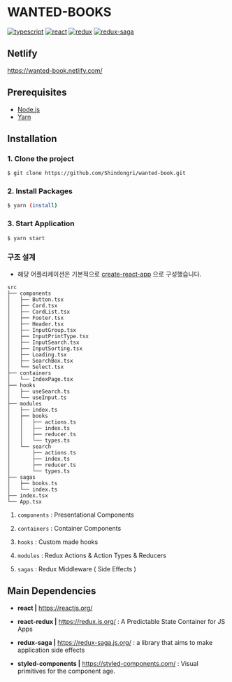 # WANTED-BOOKS

[![typescript](https://img.shields.io/badge/typescript-v.3.7.2-blue)](https://www.typescriptlang.org/)
[![react](https://img.shields.io/badge/react-v.16.13.0-blue)](https://reactjs.org/)
[![redux](https://img.shields.io/badge/redux-v.4.0.5-purple)](https://redux.js.org/)
[![redux-saga](https://img.shields.io/badge/redux--saga-v.1.1.3-brightgreen)](https://redux-saga.js.org/)

## Netlify

https://wanted-book.netlify.com/

## Prerequisites

- [Node.js](https://nodejs.org/ko/)
- [Yarn](https://yarnpkg.com/)

## Installation

### 1. Clone the project

```bash
$ git clone https://github.com/Shindongri/wanted-book.git
```

### 2. Install Packages

```bash
$ yarn (install)
```

### 3. Start Application

```bash
$ yarn start
```

### 구조 설계

- 해당 어플리케이션은 기본적으로 [create-react-app](https://create-react-app.dev/) 으로 구성했습니다.

```
src
├── components
│   ├── Button.tsx
│   ├── Card.tsx
│   ├── CardList.tsx
│   ├── Footer.tsx
│   ├── Header.tsx
│   ├── InputGroup.tsx
│   ├── InputPrintType.tsx
│   ├── InputSearch.tsx
│   ├── InputSorting.tsx
│   ├── Loading.tsx
│   ├── SearchBox.tsx
│   └── Select.tsx
├── containers
│   └── IndexPage.tsx
├── hooks
│   ├── useSearch.ts
│   └── useInput.ts
├── modules
│   ├── index.ts
│   ├── books
│   │   ├── actions.ts
│   │   ├── index.ts
│   │   ├── reducer.ts
│   │   └── types.ts
│   └── search
│       ├── actions.ts
│       ├── index.ts
│       ├── reducer.ts
│       └── types.ts
├── sagas
│   ├── books.ts
│   └── index.ts
├── index.tsx
└── App.tsx
```

1.  `components`
    : Presentational Components

2.  `containers`
    : Container Components

3.  `hooks`
    : Custom made hooks

4.  `modules`
    : Redux Actions & Action Types & Reducers

5.  `sagas`
    : Redux Middleware ( Side Effects )

## Main Dependencies

- **react |** https://reactjs.org/

- **react-redux |** https://redux.js.org/
  : A Predictable State Container for JS Apps
- **redux-saga |** https://redux-saga.js.org/
  : a library that aims to make application side effects
- **styled-components |** https://styled-components.com/
  : Visual primitives for the component age.
